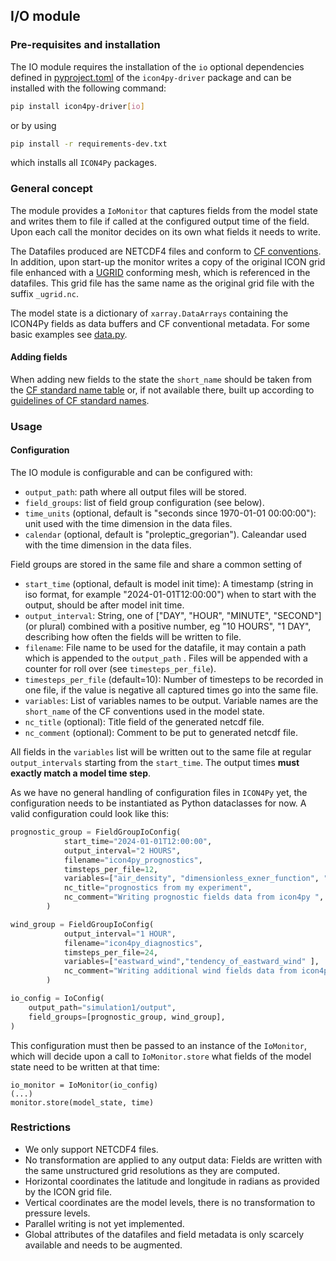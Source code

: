 ## I/O module

### Pre-requisites and installation

The IO module requires the installation of the `io` optional dependencies defined in [pyproject.toml](../../../pyproject.toml)
of the `icon4py-driver` package and can be installed with the following command:

```bash
pip install icon4py-driver[io]
```

or by using

```bash
pip install -r requirements-dev.txt
```

which installs all `ICON4Py` packages.

### General concept

The module provides a `IoMonitor` that captures fields from the model state and writes them to file
if called at the configured output time of the field. Upon each call the monitor decides on its own
what fields it needs to write.

The Datafiles produced are NETCDF4 files and conform to
[CF conventions](https://cfconventions.org/cf-conventions/cf-conventions.html).
In addition, upon start-up the monitor writes a copy of the original ICON grid file enhanced with a
[UGRID](https://ugrid-conventions.github.io/ugrid-conventions/) conforming mesh, which is referenced
in the datafiles. This grid file has the same name as the original grid file with the suffix `_ugrid.nc`.

The model state is a dictionary of `xarray.DataArrays` containing the ICON4Py fields as data buffers and
CF conventional metadata. For some basic examples see [data.py](../../../icon4py/model/driver/io/data.py).

#### Adding fields

When adding new fields to the state the `short_name` should be taken from the
[CF standard name table](https://cfconventions.org/Data/cf-standard-names/current/build/cf-standard-name-table.html)
or, if not available there, built up according to [guidelines of CF standard names](http://cfconventions.org/Data/cf-standard-names/docs/guidelines.html).

### Usage

#### Configuration

The IO module is configurable and can be configured with:

- `output_path`: path where all output files will be stored.
- `field_groups`: list of field group configuration (see below).
- `time_units` (optional, default is "seconds since 1970-01-01 00:00:00"): unit used with the time dimension in the data files.
- `calendar` (optional, default is "proleptic_gregorian"). Caleandar used with the time dimension in the data files.

Field groups are stored in the same file and share a common setting of

- `start_time` (optional, default is model init time): A timestamp (string in iso format, for example "2024-01-01T12:00:00") when to start with the output, should be after model init time.
- `output_interval`: String, one of ["DAY", "HOUR", "MINUTE", "SECOND"] (or plural) combined with a positive number, eg "10 HOURS", "1 DAY", describing how often the fields will be written to file.
- `filename`: File name to be used for the datafile, it may contain a path which is appended to the `output_path` . Files will be appended with a counter for roll over (see `timesteps_per_file`).
- `timesteps_per_file` (default=10): Number of timesteps to be recorded in one file, if the value is negative all captured times go into the same file.
- `variables`: List of variables names to be output. Variable names are the `short_name` of the CF conventions used in the model state.
- `nc_title` (optional): Title field of the generated netcdf file.
- `nc_comment` (optional): Comment to be put to generated netcdf file.

All fields in the `variables` list will be written out to the same file at regular
`output_intervals` starting from the `start_time`. The output times **must exactly match a model time step**.

As we have no general handling of configuration files in `ICON4Py` yet, the configuration needs to
be instantiated as Python dataclasses for now. A valid configuration could look like this:

```python
prognostic_group = FieldGroupIoConfig(
            start_time="2024-01-01T12:00:00",
            output_interval="2 HOURS",
            filename="icon4py_prognostics",
            timsteps_per_file=12,
            variables=["air_density", "dimensionless_exner_function", "upward_air_velocity"],
            nc_title="prognostics from my experiment",
            nc_comment="Writing prognostic fields data from icon4py ",
        )

wind_group = FieldGroupIoConfig(
            output_interval="1 HOUR",
            filename="icon4py_diagnostics",
            timsteps_per_file=24,
            variables=["eastward_wind","tendency_of_eastward_wind" ],
            nc_comment="Writing additional wind fields data from icon4py",
        )

io_config = IoConfig(
    output_path="simulation1/output",
    field_groups=[prognostic_group, wind_group],
)
```

This configuration must then be passed to an instance of the `IoMonitor`, which will decide upon a
call to `IoMonitor.store` what fields of the model state need to be written at that time:

```
io_monitor = IoMonitor(io_config)
(...)
monitor.store(model_state, time)
```

### Restrictions

- We only support NETCDF4 files.
- No transformation are applied to any output data: Fields are written with the same unstructured grid resolutions as they are computed.
- Horizontal coordinates the latitude and longitude in radians as provided by the ICON grid file.
- Vertical coordinates are the model levels, there is no transformation to pressure levels.
- Parallel writing is not yet implemented.
- Global attributes of the datafiles and field metadata is only scarcely available and needs to be augmented.
